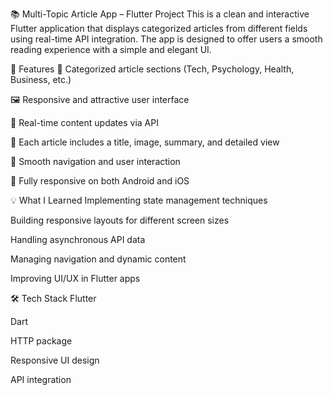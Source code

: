 📚 Multi-Topic Article App – Flutter Project
This is a clean and interactive Flutter application that displays categorized articles from different fields using real-time API integration. The app is designed to offer users a smooth reading experience with a simple and elegant UI.

🚀 Features
📂 Categorized article sections (Tech, Psychology, Health, Business, etc.)

🖼️ Responsive and attractive user interface

🔄 Real-time content updates via API

📖 Each article includes a title, image, summary, and detailed view

🔁 Smooth navigation and user interaction

📱 Fully responsive on both Android and iOS

💡 What I Learned
Implementing state management techniques

Building responsive layouts for different screen sizes

Handling asynchronous API data

Managing navigation and dynamic content

Improving UI/UX in Flutter apps

🛠️ Tech Stack
Flutter

Dart

HTTP package

Responsive UI design

API integration

